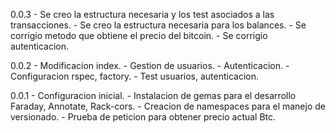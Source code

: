 0.0.3
	- Se creo la estructura necesaria y los test asociados a las transacciones.
	- Se creo la estructura necesaria para los balances.
	- Se corrigio metodo que obtiene el precio del bitcoin.
	- Se corrigio autenticacion.

0.0.2
	- Modificacion index.
	- Gestion de usuarios.
	- Autenticacion.
	- Configuracion rspec, factory.
	- Test usuarios, autenticacion.
	

0.0.1 
	- Configuracion inicial. 
	- Instalacion de gemas para el desarrollo Faraday, Annotate, Rack-cors. 
	- Creacion de namespaces para el manejo de versionado. 
	- Prueba de peticion para obtener precio actual Btc.
